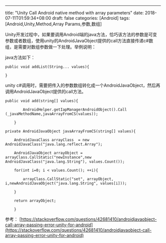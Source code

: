 ---
title: "Unity Call Android native method with array parameters"
date: 2018-07-11T01:59:34+08:00
draft: false
categories: [Android]
tags: [Android,Unity,Method,Array Params,参数,数组]


Unity开发过程中，如果要调用Android端的java方法，恰巧该方法的参数是可变参数或者数组，使用unity的AndroidJavaObject提供的call方法直接传递c#数组，是需要对数组参数做一下处理。举例说明：

java方法如下：

``` shell
public void addList(String... values){

}
```
unity c#调用时，需要把传入的参数数组转化成一个AndroidJavaObject，然后再调用AndroidJavaObject提供的call方法。

``` shell
public void add(string[] values){

        AndroidHelper.getIapManagerAndroidObject().Call (_javaMethodName,javaArrayFromCS(values));

	}

```

``` shell
private AndroidJavaObject javaArrayFromCS(string[] values){

	AndroidJavaClass arrayClass  = new AndroidJavaClass("java.lang.reflect.Array");

	AndroidJavaObject arrayObject = arrayClass.CallStatic("newInstance",new AndroidJavaClass("java.lang.String"), values.Count());

	for(int i=0; i < values.Count(); ++i){

		arrayClass.CallStatic("set", arrayObject, i,newAndroidJavaObject("java.lang.String", values[i]));

	}

	return arrayObject;

	}

```




参考：
[https://stackoverflow.com/questions/42681410/androidjavaobject-call-array-passing-error-unity-for-android](https://stackoverflow.com/questions/42681410/androidjavaobject-call-array-passing-error-unity-for-android)
